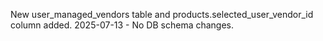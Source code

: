 New user_managed_vendors table and products.selected_user_vendor_id column added.
2025-07-13 - No DB schema changes.
